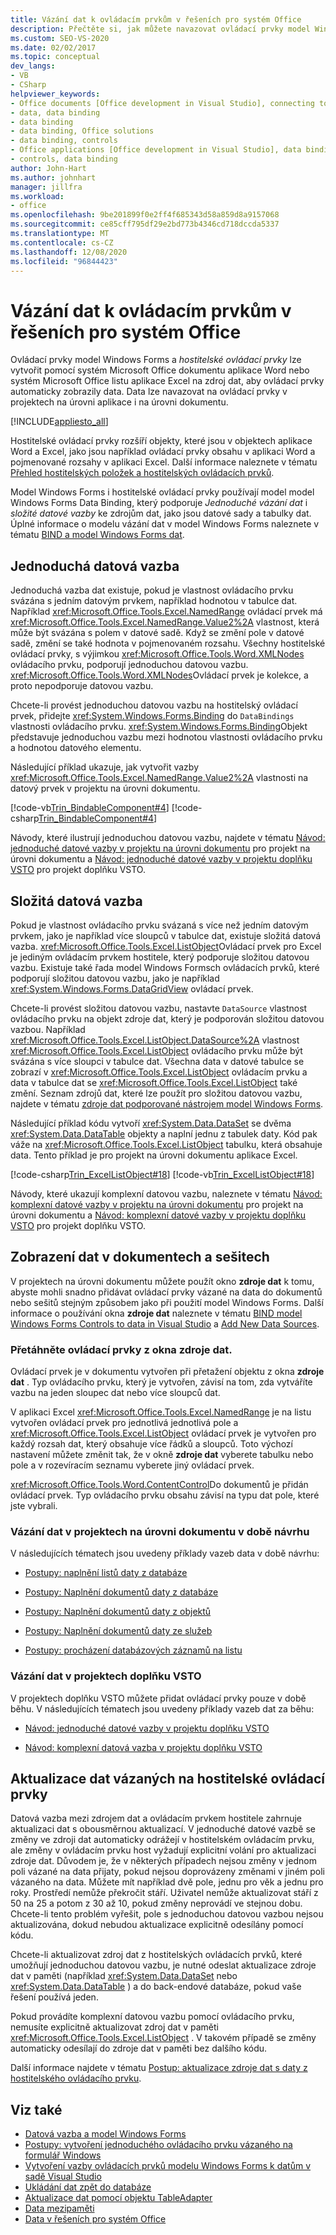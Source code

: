 ```yaml
---
title: Vázání dat k ovládacím prvkům v řešeních pro systém Office
description: Přečtěte si, jak můžete navazovat ovládací prvky model Windows Forms a hostitelské ovládací prvky v dokumentu systém Microsoft Office Wordu nebo excelovém listu na zdroj dat.
ms.custom: SEO-VS-2020
ms.date: 02/02/2017
ms.topic: conceptual
dev_langs:
- VB
- CSharp
helpviewer_keywords:
- Office documents [Office development in Visual Studio], connecting to data
- data, data binding
- data binding
- data binding, Office solutions
- data binding, controls
- Office applications [Office development in Visual Studio], data binding
- controls, data binding
author: John-Hart
ms.author: johnhart
manager: jillfra
ms.workload:
- office
ms.openlocfilehash: 9be201899f0e2ff4f685343d58a859d8a9157068
ms.sourcegitcommit: ce85cff795df29e2bd773b4346cd718dccda5337
ms.translationtype: MT
ms.contentlocale: cs-CZ
ms.lasthandoff: 12/08/2020
ms.locfileid: "96844423"
---
```

# <a name="bind-data-to-controls-in-office-solutions"></a>Vázání dat k ovládacím prvkům v řešeních pro systém Office
  Ovládací prvky model Windows Forms a *hostitelské ovládací prvky* lze vytvořit pomocí systém Microsoft Office dokumentu aplikace Word nebo systém Microsoft Office listu aplikace Excel na zdroj dat, aby ovládací prvky automaticky zobrazily data. Data lze navazovat na ovládací prvky v projektech na úrovni aplikace i na úrovni dokumentu.

 [!INCLUDE[appliesto_all](../vsto/includes/appliesto-all-md.md)]

 Hostitelské ovládací prvky rozšíří objekty, které jsou v objektech aplikace Word a Excel, jako jsou například ovládací prvky obsahu v aplikaci Word a pojmenované rozsahy v aplikaci Excel. Další informace naleznete v tématu [Přehled hostitelských položek a hostitelských ovládacích prvků](../vsto/host-items-and-host-controls-overview.md).

 Model Windows Forms i hostitelské ovládací prvky používají model model Windows Forms Data Binding, který podporuje *Jednoduché vázání dat* i *složité datové vazby* ke zdrojům dat, jako jsou datové sady a tabulky dat. Úplné informace o modelu vázání dat v model Windows Forms naleznete v tématu [BIND a model Windows Forms dat](/dotnet/framework/winforms/data-binding-and-windows-forms).

## <a name="simple-data-binding"></a>Jednoduchá datová vazba
 Jednoduchá vazba dat existuje, pokud je vlastnost ovládacího prvku svázána s jedním datovým prvkem, například hodnotou v tabulce dat. Například <xref:Microsoft.Office.Tools.Excel.NamedRange> ovládací prvek má <xref:Microsoft.Office.Tools.Excel.NamedRange.Value2%2A> vlastnost, která může být svázána s polem v datové sadě. Když se změní pole v datové sadě, změní se také hodnota v pojmenovaném rozsahu. Všechny hostitelské ovládací prvky, s výjimkou <xref:Microsoft.Office.Tools.Word.XMLNodes> ovládacího prvku, podporují jednoduchou datovou vazbu. <xref:Microsoft.Office.Tools.Word.XMLNodes>Ovládací prvek je kolekce, a proto nepodporuje datovou vazbu.

 Chcete-li provést jednoduchou datovou vazbu na hostitelský ovládací prvek, přidejte <xref:System.Windows.Forms.Binding> do `DataBindings` vlastnosti ovládacího prvku. <xref:System.Windows.Forms.Binding>Objekt představuje jednoduchou vazbu mezi hodnotou vlastnosti ovládacího prvku a hodnotou datového elementu.

 Následující příklad ukazuje, jak vytvořit vazby <xref:Microsoft.Office.Tools.Excel.NamedRange.Value2%2A> vlastnosti na datový prvek v projektu na úrovni dokumentu.

 [!code-vb[Trin_BindableComponent#4](../vsto/codesnippet/VisualBasic/Trin_BindableComponent/Sheet1.vb#4)]
 [!code-csharp[Trin_BindableComponent#4](../vsto/codesnippet/CSharp/Trin_BindableComponent/Sheet1.cs#4)]

 Návody, které ilustrují jednoduchou datovou vazbu, najdete v tématu [Návod: jednoduché datové vazby v projektu na úrovni dokumentu](../vsto/walkthrough-simple-data-binding-in-a-document-level-project.md) pro projekt na úrovni dokumentu a [Návod: jednoduché datové vazby v projektu doplňku VSTO](../vsto/walkthrough-simple-data-binding-in-vsto-add-in-project.md) pro projekt doplňku VSTO.

## <a name="complex-data-binding"></a>Složitá datová vazba
 Pokud je vlastnost ovládacího prvku svázaná s více než jedním datovým prvkem, jako je například více sloupců v tabulce dat, existuje složitá datová vazba. <xref:Microsoft.Office.Tools.Excel.ListObject>Ovládací prvek pro Excel je jediným ovládacím prvkem hostitele, který podporuje složitou datovou vazbu. Existuje také řada model Windows Formsch ovládacích prvků, které podporují složitou datovou vazbu, jako je například <xref:System.Windows.Forms.DataGridView> ovládací prvek.

 Chcete-li provést složitou datovou vazbu, nastavte `DataSource` vlastnost ovládacího prvku na objekt zdroje dat, který je podporován složitou datovou vazbou. Například <xref:Microsoft.Office.Tools.Excel.ListObject.DataSource%2A> vlastnost <xref:Microsoft.Office.Tools.Excel.ListObject> ovládacího prvku může být svázána s více sloupci v tabulce dat. Všechna data v datové tabulce se zobrazí v <xref:Microsoft.Office.Tools.Excel.ListObject> ovládacím prvku a data v tabulce dat se <xref:Microsoft.Office.Tools.Excel.ListObject> také změní. Seznam zdrojů dat, které lze použít pro složitou datovou vazbu, najdete v tématu [zdroje dat podporované nástrojem model Windows Forms](/dotnet/framework/winforms/data-sources-supported-by-windows-forms).

 Následující příklad kódu vytvoří <xref:System.Data.DataSet> se dvěma <xref:System.Data.DataTable> objekty a naplní jednu z tabulek daty. Kód pak váže na <xref:Microsoft.Office.Tools.Excel.ListObject> tabulku, která obsahuje data. Tento příklad je pro projekt na úrovni dokumentu aplikace Excel.

 [!code-csharp[Trin_ExcelListObject#18](../vsto/codesnippet/CSharp/Trin_ExcelListObject/Trin_ExcelListObject.cs#18)]
 [!code-vb[Trin_ExcelListObject#18](../vsto/codesnippet/VisualBasic/Trin_ExcelListObject/Sheet1.vb#18)]

 Návody, které ukazují komplexní datovou vazbu, naleznete v tématu [Návod: komplexní datové vazby v projektu na úrovni dokumentu](../vsto/walkthrough-complex-data-binding-in-a-document-level-project.md) pro projekt na úrovni dokumentu a [Návod: komplexní datové vazby v projektu doplňku VSTO](../vsto/walkthrough-complex-data-binding-in-vsto-add-in-project.md) pro projekt doplňku VSTO.

## <a name="display-data-in-documents-and-workbooks"></a>Zobrazení dat v dokumentech a sešitech
 V projektech na úrovni dokumentu můžete použít okno **zdroje dat** k tomu, abyste mohli snadno přidávat ovládací prvky vázané na data do dokumentů nebo sešitů stejným způsobem jako při použití model Windows Forms. Další informace o používání okna **zdroje dat** naleznete v tématu [BIND model Windows Forms Controls to data in Visual Studio](../data-tools/bind-windows-forms-controls-to-data-in-visual-studio.md) a [Add New Data Sources](../data-tools/add-new-data-sources.md).

### <a name="drag-controls-from-the-data-sources-window"></a>Přetáhněte ovládací prvky z okna zdroje dat.
 Ovládací prvek je v dokumentu vytvořen při přetažení objektu z okna **zdroje dat** . Typ ovládacího prvku, který je vytvořen, závisí na tom, zda vytváříte vazbu na jeden sloupec dat nebo více sloupců dat.

 V aplikaci Excel <xref:Microsoft.Office.Tools.Excel.NamedRange> je na listu vytvořen ovládací prvek pro jednotlivá jednotlivá pole a <xref:Microsoft.Office.Tools.Excel.ListObject> ovládací prvek je vytvořen pro každý rozsah dat, který obsahuje více řádků a sloupců. Toto výchozí nastavení můžete změnit tak, že v okně **zdroje dat** vyberete tabulku nebo pole a v rozevíracím seznamu vyberete jiný ovládací prvek.

 <xref:Microsoft.Office.Tools.Word.ContentControl>Do dokumentů je přidán ovládací prvek. Typ ovládacího prvku obsahu závisí na typu dat pole, které jste vybrali.

### <a name="bind-data-in-document-level-projects-at-design-time"></a>Vázání dat v projektech na úrovni dokumentu v době návrhu
 V následujících tématech jsou uvedeny příklady vazeb data v době návrhu:

- [Postupy: naplnění listů daty z databáze](../vsto/how-to-populate-worksheets-with-data-from-a-database.md)

- [Postupy: Naplnění dokumentů daty z databáze](../vsto/how-to-populate-documents-with-data-from-a-database.md)

- [Postupy: Naplnění dokumentů daty z objektů](../vsto/how-to-populate-documents-with-data-from-objects.md)

- [Postupy: Naplnění dokumentů daty ze služeb](../vsto/how-to-populate-documents-with-data-from-services.md)

- [Postupy: procházení databázových záznamů na listu](../vsto/how-to-scroll-through-database-records-in-a-worksheet.md)

### <a name="bind-data-in-vsto-add-in-projects"></a>Vázání dat v projektech doplňku VSTO
 V projektech doplňku VSTO můžete přidat ovládací prvky pouze v době běhu. V následujících tématech jsou uvedeny příklady vazeb dat za běhu:

- [Návod: jednoduché datové vazby v projektu doplňku VSTO](../vsto/walkthrough-simple-data-binding-in-vsto-add-in-project.md)

- [Návod: komplexní datová vazba v projektu doplňku VSTO](../vsto/walkthrough-complex-data-binding-in-vsto-add-in-project.md)

## <a name="update-data-that-is-bound-to-host-controls"></a>Aktualizace dat vázaných na hostitelské ovládací prvky
 Datová vazba mezi zdrojem dat a ovládacím prvkem hostitele zahrnuje aktualizaci dat s obousměrnou aktualizací. V jednoduché datové vazbě se změny ve zdroji dat automaticky odrážejí v hostitelském ovládacím prvku, ale změny v ovládacím prvku host vyžadují explicitní volání pro aktualizaci zdroje dat. Důvodem je, že v některých případech nejsou změny v jednom poli vázané na data přijaty, pokud nejsou doprovázeny změnami v jiném poli vázaného na data. Můžete mít například dvě pole, jednu pro věk a jednu pro roky. Prostředí nemůže překročit stáří. Uživatel nemůže aktualizovat stáří z 50 na 25 a potom z 30 až 10, pokud změny neprovádí ve stejnou dobu. Chcete-li tento problém vyřešit, pole s jednoduchou datovou vazbou nejsou aktualizována, dokud nebudou aktualizace explicitně odesílány pomocí kódu.

 Chcete-li aktualizovat zdroj dat z hostitelských ovládacích prvků, které umožňují jednoduchou datovou vazbu, je nutné odeslat aktualizace zdroje dat v paměti (například <xref:System.Data.DataSet> nebo <xref:System.Data.DataTable> ) a do back-endové databáze, pokud vaše řešení používá jeden.

 Pokud provádíte komplexní datovou vazbu pomocí ovládacího prvku, nemusíte explicitně aktualizovat zdroj dat v paměti <xref:Microsoft.Office.Tools.Excel.ListObject> . V takovém případě se změny automaticky odesílají do zdroje dat v paměti bez dalšího kódu.

 Další informace najdete v tématu [Postup: aktualizace zdroje dat s daty z hostitelského ovládacího prvku](../vsto/how-to-update-a-data-source-with-data-from-a-host-control.md).

## <a name="see-also"></a>Viz také
- [Datová vazba a model Windows Forms](/dotnet/framework/winforms/data-binding-and-windows-forms)
- [Postupy: vytvoření jednoduchého ovládacího prvku vázaného na formulář Windows](/dotnet/framework/winforms/how-to-create-a-simple-bound-control-on-a-windows-form)
- [Vytvoření vazby ovládacích prvků modelu Windows Forms k datům v sadě Visual Studio](../data-tools/bind-windows-forms-controls-to-data-in-visual-studio.md)
- [Ukládání dat zpět do databáze](../data-tools/save-data-back-to-the-database.md)
- [Aktualizace dat pomocí objektu TableAdapter](../data-tools/update-data-by-using-a-tableadapter.md)
- [Data mezipaměti](../vsto/caching-data.md)
- [Data v řešeních pro systém Office](../vsto/data-in-office-solutions.md)
